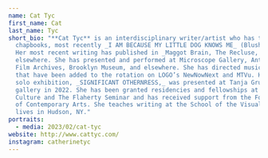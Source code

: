 ```yaml
---
name: Cat Tyc
first_name: Cat
last_name: Tyc
short_bio: "**Cat Tyc** is an interdisciplinary writer/artist who has three
  chapbooks, most recently _I AM BECAUSE MY LITTLE DOG KNOWS ME_ (Blush Lit).
  Her most recent writing has published in _Maggot Brain, The Recluse, and
  elsewhere. She has presented and performed at Microscope Gallery, Anthology
  Film Archives, Brooklyn Museum, and elsewhere. She has directed music videos
  that have been added to the rotation on LOGO’s NewNowNext and MTVu. Her first
  solo exhibition, _SIGNIFICANT OTHERNRESS,_ was presented at Tanja Grunert
  gallery in 2022. She has been granted residencies and fellowships at Signal
  Culture and The Flaherty Seminar and has received support from the Foundation
  of Contemporary Arts. She teaches writing at the School of the Visual Arts and
  lives in Hudson, NY."
portraits:
  - media: 2023/02/cat-tyc
website: http://www.cattyc.com/
instagram: catherinetyc
---
```

